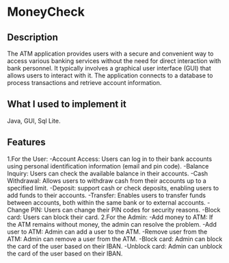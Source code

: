 # MoneyCheck

## Description
The ATM application provides users with a secure and convenient way to access various banking services without the need for direct interaction with bank personnel. It typically involves a graphical user interface (GUI) that allows users to interact with it. The application connects to a database to process transactions and retrieve account information.

## What I used to implement it
Java, GUI, Sql Lite.

## Features
1.For the User:
  -Account Access: Users can log in to their bank accounts using personal identification information (email and pin code).
  -Balance Inquiry: Users can check the available balance in their accounts.
  -Cash Withdrawal: Allows users to withdraw cash from their accounts up to a specified limit.
  -Deposit: support cash or check deposits, enabling users to add funds to their accounts.
  -Transfer: Enables users to transfer funds between accounts, both within the same bank or to external accounts.
  -Change PIN: Users can change their PIN codes for security reasons.
  -Block card: Users can block their card.
2.For the Admin:
  -Add money to ATM: If the ATM remains without money, the admin can resolve the problem.
  -Add user to ATM: Admin can add a user to the ATM.
  -Remove user from the ATM: Admin can remove a user from the ATM.
  -Block card: Admin can block the card of the user based on their IBAN.
  -Unblock card: Admin can unblock the card of the user based on their IBAN.
